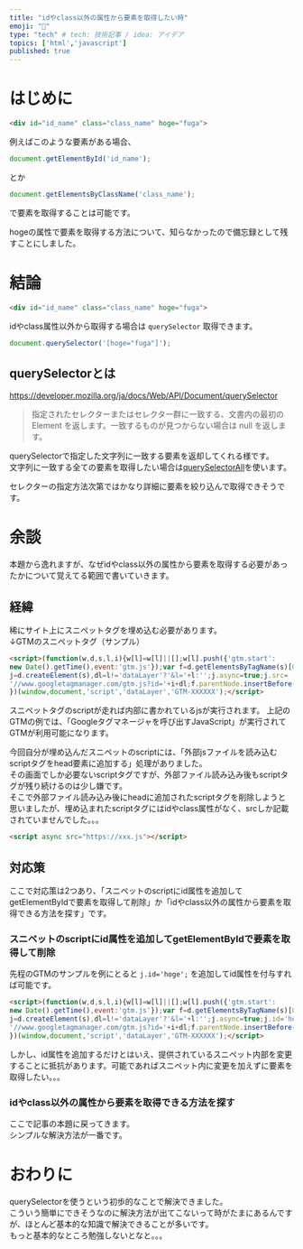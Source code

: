 ```yaml
---
title: "idやclass以外の属性から要素を取得したい時"
emoji: "📎"
type: "tech" # tech: 技術記事 / idea: アイデア
topics: ['html','javascript']
published: true
---
```


# はじめに

```html
<div id="id_name" class="class_name" hoge="fuga">
```
例えばこのような要素がある場合、

```js
document.getElementById('id_name');
```
とか
```js
document.getElementsByClassName('class_name');
```
で要素を取得することは可能です。  

hogeの属性で要素を取得する方法について、知らなかったので備忘録として残すことにしました。  

# 結論
```html
<div id="id_name" class="class_name" hoge="fuga">
```
idやclass属性以外から取得する場合は `querySelector` 取得できます。

```js
document.querySelector('[hoge="fuga"]');
```

## querySelectorとは

https://developer.mozilla.org/ja/docs/Web/API/Document/querySelector
> 指定されたセレクターまたはセレクター群に一致する、文書内の最初の Element を返します。一致するものが見つからない場合は null を返します。

querySelectorで指定した文字列に一致する要素を返却してくれる様です。  
文字列に一致する全ての要素を取得したい場合は[querySelectorAll](https://developer.mozilla.org/ja/docs/Web/API/Document/querySelectorAll)を使います。

セレクターの指定方法次第ではかなり詳細に要素を絞り込んで取得できそうです。

# 余談
本題から逸れますが、なぜidやclass以外の属性から要素を取得する必要があったかについて覚えてる範囲で書いていきます。  

## 経緯
稀にサイト上にスニペットタグを埋め込む必要があります。  
↓GTMのスニペットタグ（サンプル）
```html
<script>(function(w,d,s,l,i){w[l]=w[l]||[];w[l].push({'gtm.start':
new Date().getTime(),event:'gtm.js'});var f=d.getElementsByTagName(s)[0],
j=d.createElement(s),dl=l!='dataLayer'?'&l='+l:'';j.async=true;j.src=
'//www.googletagmanager.com/gtm.js?id='+i+dl;f.parentNode.insertBefore(j,f);
})(window,document,'script','dataLayer','GTM-XXXXXX');</script>
```
スニペットタグのscriptが走れば内部に書かれているjsが実行されます。
上記のGTMの例では、「Googleタグマネージャを呼び出すJavaScript」が実行されてGTMが利用可能になります。  

今回自分が埋め込んだスニペットのscriptには、「外部jsファイルを読み込むscriptタグをhead要素に追加する」処理がありました。  
その画面でしか必要ないscriptタグですが、外部ファイル読み込み後もscriptタグが残り続けるのは少し嫌です。  
そこで外部ファイル読み込み後にheadに追加されたscriptタグを削除しようと思いましたが、埋め込まれたscriptタグにはidやclass属性がなく、srcしか記載されていませんでした。。。
```html
<script async src="https://xxx.js"></script>
```
## 対応策
ここで対応策は2つあり、「スニペットのscriptにid属性を追加してgetElementByIdで要素を取得して削除」か「idやclass以外の属性から要素を取得できる方法を探す」です。

### スニペットのscriptにid属性を追加してgetElementByIdで要素を取得して削除  
  先程のGTMのサンプルを例にとると `j.id='hoge';` を追加してid属性を付与すれば可能です。
```html
<script>(function(w,d,s,l,i){w[l]=w[l]||[];w[l].push({'gtm.start':
new Date().getTime(),event:'gtm.js'});var f=d.getElementsByTagName(s)[0],
j=d.createElement(s),dl=l!='dataLayer'?'&l='+l:'';j.async=true;j.id='hoge';j.src=
'//www.googletagmanager.com/gtm.js?id='+i+dl;f.parentNode.insertBefore(j,f);
})(window,document,'script','dataLayer','GTM-XXXXXX');</script>
```
しかし、id属性を追加するだけとはいえ、提供されているスニペット内部を変更することに抵抗があります。可能であればスニペット内に変更を加えずに要素を取得したい。。。

### idやclass以外の属性から要素を取得できる方法を探す  
  ここで記事の本題に戻ってきます。  
  シンプルな解決方法が一番です。  

# おわりに
querySelectorを使うという初歩的なことで解決できました。  
こういう簡単にできそうなのに解決方法が出てこないって時がたまにあるんですが、ほとんど基本的な知識で解決できることが多いです。  
もっと基本的なところ勉強しないとなと。。。
